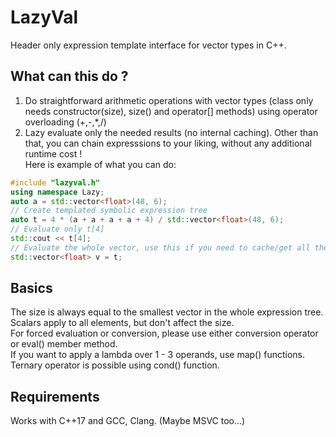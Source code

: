 # LazyVal
Header only expression template interface for vector types in C++.
## What can this do ?
1) Do straightforward arithmetic operations with vector types (class only needs constructor(size), size() and operator[] methods) using operator overloading (+,-,*,/)  
2) Lazy evaluate only the needed results (no internal caching). Other than that, you can chain expresssions to your liking, without any additional runtime cost !  
Here is example of what you can do:  
```cpp
#include "lazyval.h"
using namespace Lazy;
auto a = std::vector<float>(48, 6);
// Create templated symbolic expression tree
auto t = 4 * (a + a + a + a + 4) / std::vector<float>(48, 6);
// Evaluate only t[4]
std::cout << t[4];
// Evaluate the whole vector, use this if you need to cache/get all the results.
std::vector<float> v = t;
```
## Basics
The size is always equal to the smallest vector in the whole expression tree. Scalars apply to all elements, but don't affect the size.  
For forced evaluation or conversion, please use either conversion operator or eval<T>() member method.  
If you want to apply a lambda over 1 - 3 operands, use map() functions.  
Ternary operator is possible using cond() function.  
## Requirements
Works with C++17 and GCC, Clang. (Maybe MSVC too...)  
